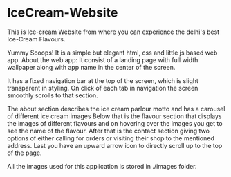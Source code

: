 # IceCream-Website
This is Ice-cream Website from where you can experience the delhi's best Ice-Cream Flavours.

Yummy Scoops! It is a simple but elegant html, css and little js based web app.
About the web app: It consist of a landing page with full width wallpaper along with app name in the center of the screen.

It has a fixed navigation bar at the top of the screen, which is slight transparent in styling.
On click of each tab in navigation the screen smoothly scrolls to that section. 

The about section describes the ice cream parlour motto and has a carousel of different ice cream images
Below that is the flavour section that displays the images of different flavours and on hovering over the images you get to see the name of the flavour.
After that is the contact section giving two options of either calling for orders or visiting their shop to the mentioned address.
Last you have an upward arrow icon to directly scroll up to the top of the page.

All the images used for this application is stored in ./images folder.
